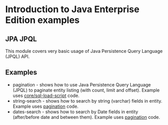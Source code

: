 # Introduction to Java Enterprise Edition examples #

## JPA JPQL ##

This module covers very basic usage of Java Persistence Query Language (JPQL) API.

## Examples ##

* pagination - shows how to use Java Persistence Query Language (JPQL) to paginate entity listing (with count, limit and offset). Example uses [core/sql-load-script](../sql-load-script) code.
* string-search - shows how to search by string (varchar) fields in entity. Example uses [pagination](pagination) code.
* dates-search - shows how to search by Date fields in entity (after/before date and between them). Example uses [pagination](pagination) code.
